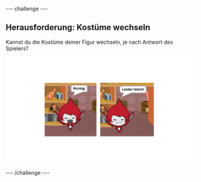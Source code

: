 \--- challenge \---

## Herausforderung: Kostüme wechseln

Kannst du die Kostüme deiner Figur wechseln, je nach Antwort des Spielers?

![screenshot](images/brain-costume.png)

\--- /challenge \---